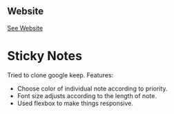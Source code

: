 ## Website
[See Website](https://16bitash.github.io/sticky-notes/)
# Sticky Notes
Tried to clone google keep.
Features:
- Choose color of individual note according to priority.
- Font size adjusts according to the length of note.
- Used flexbox to make things responsive.
